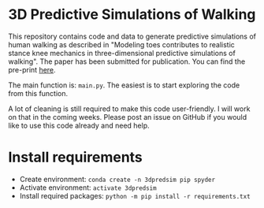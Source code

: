 # 3D Predictive Simulations of Walking

This repository contains code and data to generate predictive simulations of human walking as described in "Modeling toes contributes to realistic stance knee mechanics in three-dimensional predictive simulations of walking". The paper has been submitted for publication. You can find the pre-print [here](https://www.biorxiv.org/content/10.1101/2021.08.13.456292v1).

The main function is: `main.py`. The easiest is to start exploring the code from this function.

A lot of cleaning is still required to make this code user-friendly. I will work on that in the coming weeks. Please post an issue on GitHub if you would like to use this code already and need help.

# Install requirements

- Create environment: `conda create -n 3dpredsim pip spyder`
- Activate environment: `activate 3dpredsim`
- Install required packages: `python -m pip install -r requirements.txt`
